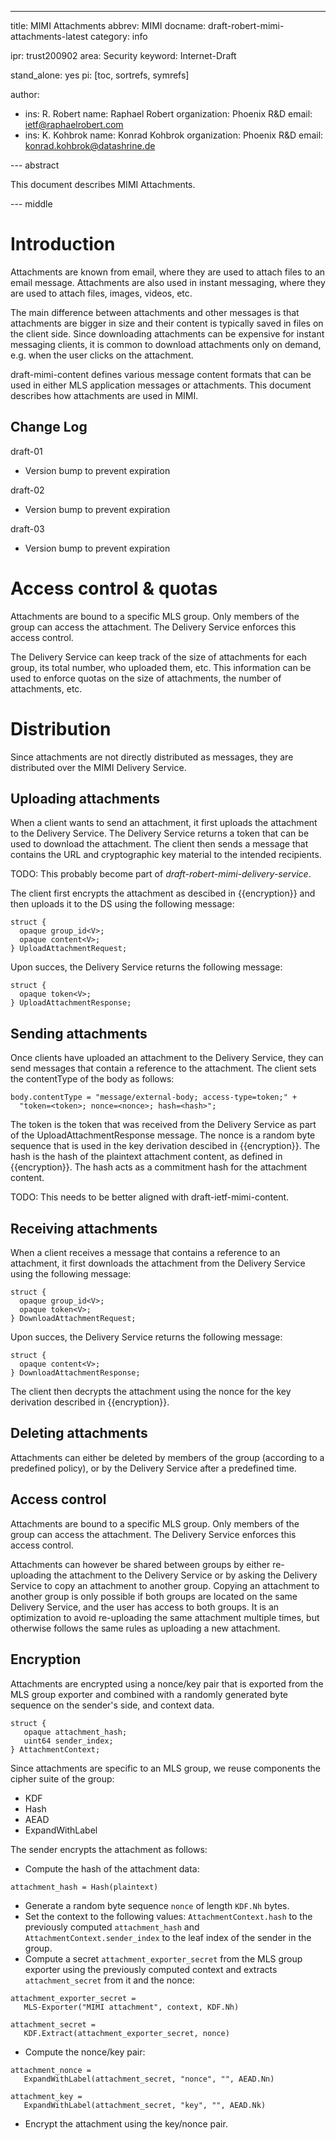 ---
title: MIMI Attachments
abbrev: MIMI
docname: draft-robert-mimi-attachments-latest
category: info

ipr: trust200902
area: Security
keyword: Internet-Draft

stand_alone: yes
pi: [toc, sortrefs, symrefs]

author:
 -  ins: R. Robert
    name: Raphael Robert
    organization: Phoenix R&D
    email: ietf@raphaelrobert.com
 -  ins: K. Kohbrok
    name: Konrad Kohbrok
    organization: Phoenix R&D
    email: konrad.kohbrok@datashrine.de

--- abstract

This document describes MIMI Attachments.

--- middle

# Introduction

Attachments are known from email, where they are used to attach files to an
email message. Attachments are also used in instant messaging, where they are
used to attach files, images, videos, etc.

The main difference between attachments and other messages is that attachments
are bigger in size and their content is typically saved in files on the client
side. Since downloading attachments can be expensive for instant messaging
clients, it is common to download attachments only on demand, e.g. when the user
clicks on the attachment.

draft-mimi-content defines various message content formats that can be used in
either MLS application messages or attachments. This document describes how
attachments are used in MIMI.

##  Change Log

draft-01

- Version bump to prevent expiration

draft-02

- Version bump to prevent expiration

draft-03

- Version bump to prevent expiration

# Access control & quotas

Attachments are bound to a specific MLS group. Only members of the group can
access the attachment. The Delivery Service enforces this access control.

The Delivery Service can keep track of the size of attachments for each group,
its total number, who uploaded them, etc. This information can be used to
enforce quotas on the size of attachments, the number of attachments, etc.

# Distribution

Since attachments are not directly distributed as messages, they are distributed
over the MIMI Delivery Service.

## Uploading attachments

When a client wants to send an attachment, it first uploads the attachment to
the Delivery Service. The Delivery Service returns a token that can be used to
download the attachment. The client then sends a message that contains the URL
and cryptographic key material to the intended recipients.

TODO: This probably become part of *draft-robert-mimi-delivery-service*.

The client first encrypts the attachment as descibed in {{encryption}} and then
uploads it to the DS using the following message:

~~~tls
struct {
  opaque group_id<V>;
  opaque content<V>;
} UploadAttachmentRequest;
~~~

Upon succes, the Delivery Service returns the following message:

~~~tls
struct {
  opaque token<V>;
} UploadAttachmentResponse;
~~~

## Sending attachments

Once clients have uploaded an attachment to the Delivery Service, they can send
messages that contain a reference to the attachment. The client sets the
contentType of the body as follows:

~~~tls
body.contentType = "message/external-body; access-type=token;" +
  "token=<token>; nonce=<nonce>; hash=<hash>";
~~~

The token is the token that was received from the Delivery Service as part of
the UploadAttachmentResponse message. The nonce is a random byte sequence that
is used in the key derivation descibed in {{encryption}}. The hash is the hash
of the plaintext attachment content, as defined in {{encryption}}. The hash acts
as a commitment hash for the attachment content.

TODO: This needs to be better aligned with draft-ietf-mimi-content.

## Receiving attachments

When a client receives a message that contains a reference to an attachment, it
first downloads the attachment from the Delivery Service using the following
message:

~~~tls
struct {
  opaque group_id<V>;
  opaque token<V>;
} DownloadAttachmentRequest;
~~~

Upon succes, the Delivery Service returns the following message:

~~~tls
struct {
  opaque content<V>;
} DownloadAttachmentResponse;
~~~

The client then decrypts the attachment using the nonce for the key derivation
 described in {{encryption}}.

## Deleting attachments

Attachments can either be deleted by members of the group (according to a
predefined policy), or by the Delivery Service after a predefined time.

## Access control

Attachments are bound to a specific MLS group. Only members of the group can
access the attachment. The Delivery Service enforces this access control.

Attachments can however be shared between groups by either re-uploading the
attachment to the Delivery Service or by asking the Delivery Service to copy an
attachment to another group. Copying an attachment to another group is only
possible if both groups are located on the same Delivery Service, and the user
has access to both groups. It is an optimization to avoid re-uploading the same
attachment multiple times, but otherwise follows the same rules as uploading a
new attachment.

## Encryption

Attachments are encrypted using a nonce/key pair that is exported from the MLS
group exporter and combined with a randomly generated byte sequence on the
sender's side, and context data.

~~~
struct {
   opaque attachment_hash;
   uint64 sender_index;
} AttachmentContext;
~~~

Since attachments are specific to an MLS group, we reuse components the cipher
suite of the group:

 - KDF
 - Hash
 - AEAD
 - ExpandWithLabel

 The sender encrypts the attachment as follows:

 - Compute the hash of the attachment data:

~~~
attachment_hash = Hash(plaintext)
~~~

 - Generate a random byte sequence `nonce` of length `KDF.Nh` bytes.
 - Set the context to the following values: `AttachmentContext.hash`
to the previously computed `attachment_hash` and
`AttachmentContext.sender_index` to the leaf index of the sender in the group.
 - Compute a secret `attachment_exporter_secret` from the MLS group
   exporter using the previously computed context and extracts
   `attachment_secret` from it and the nonce:

~~~
attachment_exporter_secret =
   MLS-Exporter("MIMI attachment", context, KDF.Nh)

attachment_secret =
   KDF.Extract(attachment_exporter_secret, nonce)
~~~

 - Compute the nonce/key pair:

~~~
attachment_nonce =
   ExpandWithLabel(attachment_secret, "nonce", "", AEAD.Nn)

attachment_key =
   ExpandWithLabel(attachment_secret, "key", "", AEAD.Nk)
~~~

 - Encrypt the attachment using the key/nonce pair.

